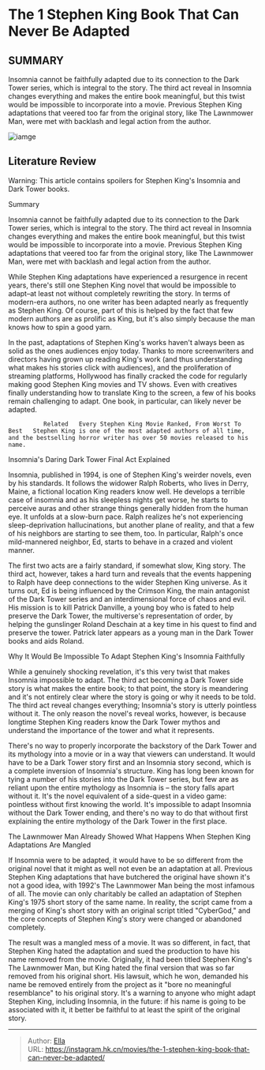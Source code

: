 # The 1 Stephen King Book That Can Never Be Adapted


## SUMMARY 



  Insomnia cannot be faithfully adapted due to its connection to the Dark Tower series, which is integral to the story.   The third act reveal in Insomnia changes everything and makes the entire book meaningful, but this twist would be impossible to incorporate into a movie.   Previous Stephen King adaptations that veered too far from the original story, like The Lawnmower Man, were met with backlash and legal action from the author.  

![iamge]()

## Literature Review
Warning: This article contains spoilers for Stephen King&#39;s Insomnia and Dark Tower books.



Summary

  Insomnia cannot be faithfully adapted due to its connection to the Dark Tower series, which is integral to the story.   The third act reveal in Insomnia changes everything and makes the entire book meaningful, but this twist would be impossible to incorporate into a movie.   Previous Stephen King adaptations that veered too far from the original story, like The Lawnmower Man, were met with backlash and legal action from the author.  







While Stephen King adaptations have experienced a resurgence in recent years, there&#39;s still one Stephen King novel that would be impossible to adapt–at least not without completely rewriting the story. In terms of modern-era authors, no one writer has been adapted nearly as frequently as Stephen King. Of course, part of this is helped by the fact that few modern authors are as prolific as King, but it&#39;s also simply because the man knows how to spin a good yarn.

In the past, adaptations of Stephen King&#39;s works haven&#39;t always been as solid as the ones audiences enjoy today. Thanks to more screenwriters and directors having grown up reading King&#39;s work (and thus understanding what makes his stories click with audiences), and the proliferation of streaming platforms, Hollywood has finally cracked the code for regularly making good Stephen King movies and TV shows. Even with creatives finally understanding how to translate King to the screen, a few of his books remain challenging to adapt. One book, in particular, can likely never be adapted.




              Related   Every Stephen King Movie Ranked, From Worst To Best   Stephen King is one of the most adapted authors of all time, and the bestselling horror writer has over 50 movies released to his name.    


 Insomnia&#39;s Daring Dark Tower Final Act Explained 
          

Insomnia, published in 1994, is one of Stephen King&#39;s weirder novels, even by his standards. It follows the widower Ralph Roberts, who lives in Derry, Maine, a fictional location King readers know well. He develops a terrible case of insomnia and as his sleepless nights get worse, he starts to perceive auras and other strange things generally hidden from the human eye. It unfolds at a slow-burn pace. Ralph realizes he&#39;s not experiencing sleep-deprivation hallucinations, but another plane of reality, and that a few of his neighbors are starting to see them, too. In particular, Ralph&#39;s once mild-mannered neighbor, Ed, starts to behave in a crazed and violent manner.




The first two acts are a fairly standard, if somewhat slow, King story. The third act, however, takes a hard turn and reveals that the events happening to Ralph have deep connections to the wider Stephen King universe. As it turns out, Ed is being influenced by the Crimson King, the main antagonist of the Dark Tower series and an interdimensional force of chaos and evil. His mission is to kill Patrick Danville, a young boy who is fated to help preserve the Dark Tower, the multiverse&#39;s representation of order, by helping the gunslinger Roland Deschain at a key time in his quest to find and preserve the tower. Patrick later appears as a young man in the Dark Tower books and aids Roland.



 Why It Would Be Impossible To Adapt Stephen King&#39;s Insomnia Faithfully 
          

While a genuinely shocking revelation, it&#39;s this very twist that makes Insomnia impossible to adapt. The third act becoming a Dark Tower side story is what makes the entire book; to that point, the story is meandering and it&#39;s not entirely clear where the story is going or why it needs to be told. The third act reveal changes everything; Insomnia&#39;s story is utterly pointless without it. The only reason the novel&#39;s reveal works, however, is because longtime Stephen King readers know the Dark Tower mythos and understand the importance of the tower and what it represents.




There&#39;s no way to properly incorporate the backstory of the Dark Tower and its mythology into a movie or in a way that viewers can understand. It would have to be a Dark Tower story first and an Insomnia story second, which is a complete inversion of Insomnia&#39;s structure. King has long been known for tying a number of his stories into the Dark Tower series, but few are as reliant upon the entire mythology as Insomnia is – the story falls apart without it. It&#39;s the novel equivalent of a side-quest in a video game: pointless without first knowing the world. It&#39;s impossible to adapt Insomnia without the Dark Tower ending, and there&#39;s no way to do that without first explaining the entire mythology of the Dark Tower in the first place.



 The Lawnmower Man Already Showed What Happens When Stephen King Adaptations Are Mangled 
          




If Insomnia were to be adapted, it would have to be so different from the original novel that it might as well not even be an adaptation at all. Previous Stephen King adaptations that have butchered the original have shown it&#39;s not a good idea, with 1992&#39;s The Lawnmower Man being the most infamous of all. The movie can only charitably be called an adaptation of Stephen King&#39;s 1975 short story of the same name. In reality, the script came from a merging of King&#39;s short story with an original script titled &#34;CyberGod,&#34; and the core concepts of Stephen King&#39;s story were changed or abandoned completely.

The result was a mangled mess of a movie. It was so different, in fact, that Stephen King hated the adaptation and sued the production to have his name removed from the movie. Originally, it had been titled Stephen King&#39;s The Lawnmower Man, but King hated the final version that was so far removed from his original short. His lawsuit, which he won, demanded his name be removed entirely from the project as it &#34;bore no meaningful resemblance&#34; to his original story. It&#39;s a warning to anyone who might adapt Stephen King, including Insomnia, in the future: if his name is going to be associated with it, it better be faithful to at least the spirit of the original story.






---

> Author: [Ella](https://instagram.hk.cn/)  
> URL: https://instagram.hk.cn/movies/the-1-stephen-king-book-that-can-never-be-adapted/  

